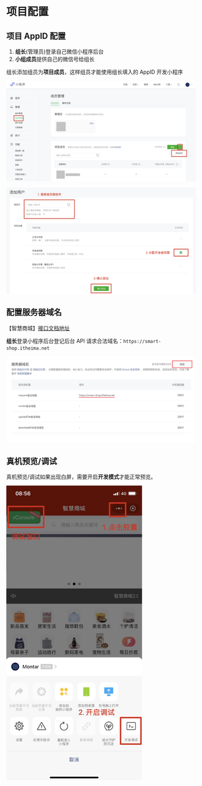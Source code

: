 # 项目配置

## 项目 AppID 配置

1. **组长**(管理员)登录自己微信小程序后台
2. **小组成员**提供自己的微信号给组长

组长添加组员为**项目成员**，这样组员才能使用组长填入的 AppID 开发小程序

![项目准备1](./assets/config_01.png)

![项目准备2](./assets/config_02.png)

## 配置服务器域名

【智慧商城】[接口文档地址](https://apifox.com/apidoc/shared-dead2bca-2509-43dc-a4de-ede5218058a1)

**组长**登录小程序后台登记后台 API 请求合法域名：`https://smart-shop.itheima.net`

![项目准备3](./assets/config_03.png)

## 真机预览/调试

真机预览/调试如果出现白屏，需要开启**开发模式**才能正常预览。

<img data-fancybox="gallery" src="./assets/config_04.png" width="360" />
